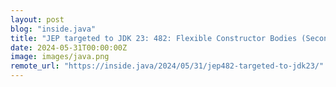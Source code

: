 ```yaml
---
layout: post
blog: "inside.java"
title: "JEP targeted to JDK 23: 482: Flexible Constructor Bodies (Second Preview)"
date: 2024-05-31T00:00:00Z
image: images/java.png
remote_url: "https://inside.java/2024/05/31/jep482-targeted-to-jdk23/"
---
```

